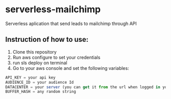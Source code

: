 # serverless-mailchimp
Serverless aplication that send leads to mailchimp through API

## Instruction of how to use:


1. Clone this repository
2. Run aws configure to set your credentials
3. run sls deploy on terminal
4. Go to your aws console and set the following variables:

```javascript
API_KEY = your api key
AUDIENCE_ID = your audience Id
DATACENTER = your server (you can get it from the url when logged in your mailchimp account)
BUFFER_HASH = any random string
```

